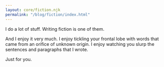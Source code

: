 ```yaml
---
layout: core/fiction.njk
permalink: "/blog/fiction/index.html"
---
```


I do a lot of stuff. Writing fiction is one of them. 

And I enjoy it very much. I enjoy tickling your frontal lobe with words that came from an orifice of unknown origin. I enjoy watching you slurp the sentences and paragraphs that I wrote. 

Just for you. 